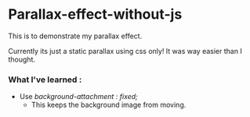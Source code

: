 # Parallax-effect-without-js
This is to demonstrate my parallax effect. 


Currently its just a static parallax using css only!
It was way easier than I thought.

### What I've learned :
* Use *background-attachment : fixed;*
	* This keeps the background image from moving.
    
